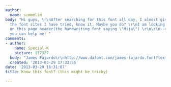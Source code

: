 ```yaml
---
author:
  name: simmelim
body: "Hi guys, \r\nAfter searching for this font all day, I almost give up! No of
  the font sites I have tried, know it. Maybe you do? \r\nI am looking for the font
  on this page header(the handwriting font saying \"Mija\") \r\n\r\n-->: http://mija.creatorsofdesire.com/\r\n\r\nHope
  you can help me! "
comments:
- author:
    name: Special-K
    picture: 117327
  body: "James Fajardo\r\nhttp://www.dafont.com/james-fajardo.font?text=Mija&fpp=50"
  created: '2013-03-29 17:33:55'
date: '2013-03-29 16:31:07'
title: Know this font? (this might be tricky)

---
```


